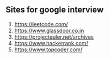 ## Sites for google interview

1) https://leetcode.com/
2) https://www.glassdoor.co.in
3) https://projecteuler.net/archives
4) https://www.hackerrank.com/
5) https://www.topcoder.com/
